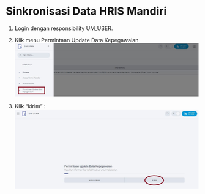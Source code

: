 # Sinkronisasi Data HRIS Mandiri  

1.	Login dengan responsibility UM_USER.  

2.	Klik menu Permintaan Update Data Kepegawaian    
![tes](src/ptudk_update_data_kepeg.JPG)  

3.	Klik “kirim” :  
![tes](src/ptudk_update_data_kepeg_2.JPG)
 
